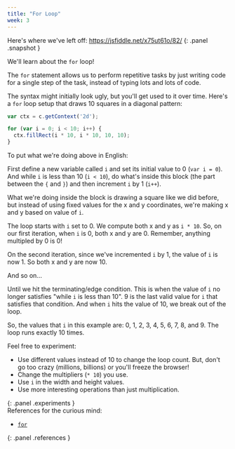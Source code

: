 ```yaml
---
title: "For Loop"
week: 3
---
```


Here's where we've left off: <https://jsfiddle.net/x75ut61o/82/>
{: .panel .snapshot }

We'll learn about the `for` loop!

The `for` statement allows us to perform repetitive tasks by just writing code for a single step of the task, instead of typing lots and lots of code.

The syntax might initially look ugly, but you'll get used to it over time. Here's a `for` loop setup that draws 10 squares in a diagonal pattern:

```js
var ctx = c.getContext('2d');

for (var i = 0; i < 10; i++) {
  ctx.fillRect(i * 10, i * 10, 10, 10);
}
```

To put what we're doing above in English:

First define a new variable called `i` and set its initial value to 0 (`var i = 0`). And while `i` is less than 10 (`i < 10`), do what's inside this block (the part between the `{` and `}`) and then increment `i` by 1 (`i++`).

What we're doing inside the block is drawing a square like we did before, but instead of using fixed values for the x and y coordinates, we're making x and y based on value of `i`.

The loop starts with `i` set to 0. We compute both x and y as `i * 10`. So, on our first iteration, when `i` is 0, both x and y are 0. Remember, anything multipled by 0 is 0!

On the second iteration, since we've incremented `i` by 1, the value of `i` is now 1. So both x and y are now 10.

And so on...

Until we hit the terminating/edge condition. This is when the value of `i` no longer satisfies "while `i` is less than 10". 9 is the last valid value for `i` that satisfies that condition. And when `i` hits the value of 10, we break out of the loop.

So, the values that `i` in this example are: 0, 1, 2, 3, 4, 5, 6, 7, 8, and 9. The loop runs exactly 10 times.

<div markdown="1">
Feel free to experiment:

* Use different values instead of 10 to change the loop count. But, don't go too crazy (millions, billions) or you'll freeze the browser!
* Change the multipliers (`* 10`) you use.
* Use `i` in the width and height values.
* Use more interesting operations than just multiplication.
</div>
{: .panel .experiments }

<div markdown="1">
References for the curious mind:

* [`for`](https://developer.mozilla.org/en-US/docs/Web/JavaScript/Reference/Statements/for)
</div>
{: .panel .references }
